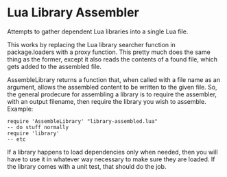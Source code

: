 Lua Library Assembler
====================

Attempts to gather dependent Lua libraries into a single Lua file.

This works by replacing the Lua library searcher function in package.loaders
with a proxy function. This pretty much does the same thing as the former,
except it also reads the contents of a found file, which gets added to the
assembled file.

AssembleLibrary returns a function that, when called with a file name as an
argument, allows the assembled content to be written to the given file. So,
the general prodecure for assembling a library is to require the assembler,
with an output filename, then require the library you wish to assemble.
Example:

    require 'AssembleLibrary' "library-assembled.lua"
    -- do stuff normally
    require 'library'
    -- etc

If a library happens to load dependencies only when needed, then you will have
to use it in whatever way necessary to make sure they are loaded. If the
library comes with a unit test, that should do the job.

